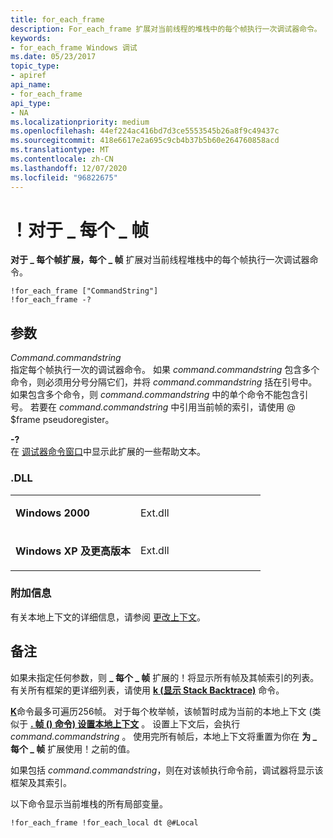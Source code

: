 ```yaml
---
title: for_each_frame
description: For_each_frame 扩展对当前线程的堆栈中的每个帧执行一次调试器命令。
keywords:
- for_each_frame Windows 调试
ms.date: 05/23/2017
topic_type:
- apiref
api_name:
- for_each_frame
api_type:
- NA
ms.localizationpriority: medium
ms.openlocfilehash: 44ef224ac416bd7d3ce5553545b26a8f9c49437c
ms.sourcegitcommit: 418e6617e2a695c9cb4b37b5b60e264760858acd
ms.translationtype: MT
ms.contentlocale: zh-CN
ms.lasthandoff: 12/07/2020
ms.locfileid: "96822675"
---
```

# <a name="for_each_frame"></a>！对于 \_ 每个 \_ 帧


**对于 \_ 每个帧扩展，每个 \_ 帧** 扩展对当前线程堆栈中的每个帧执行一次调试器命令。

```dbgcmd
!for_each_frame ["CommandString"] 
!for_each_frame -?
```

## <a name="span-idddk__for_each_frame_dbgspanspan-idddk__for_each_frame_dbgspanparameters"></a><span id="ddk__for_each_frame_dbg"></span><span id="DDK__FOR_EACH_FRAME_DBG"></span>参数


<span id="_______CommandString______"></span><span id="_______commandstring______"></span><span id="_______COMMANDSTRING______"></span>*Command.commandstring*   
指定每个帧执行一次的调试器命令。 如果 *command.commandstring* 包含多个命令，则必须用分号分隔它们，并将 *command.commandstring* 括在引号中。 如果包含多个命令，则 *command.commandstring* 中的单个命令不能包含引号。 若要在 *command.commandstring* 中引用当前帧的索引，请使用 @ $frame pseudoregister。

<span id="_______-_______"></span> **-?**   
在 [调试器命令窗口](debugger-command-window.md)中显示此扩展的一些帮助文本。

### <a name="span-iddllspanspan-iddllspandll"></a><span id="DLL"></span><span id="dll"></span>.DLL

<table>
<colgroup>
<col width="50%" />
<col width="50%" />
</colgroup>
<tbody>
<tr class="odd">
<td align="left"><p><strong>Windows 2000</strong></p></td>
<td align="left"><p>Ext.dll</p></td>
</tr>
<tr class="even">
<td align="left"><p><strong>Windows XP 及更高版本</strong></p></td>
<td align="left"><p>Ext.dll</p></td>
</tr>
</tbody>
</table>

 

### <a name="span-idadditional_informationspanspan-idadditional_informationspanspan-idadditional_informationspanadditional-information"></a><span id="Additional_Information"></span><span id="additional_information"></span><span id="ADDITIONAL_INFORMATION"></span>附加信息

有关本地上下文的详细信息，请参阅 [更改上下文](changing-contexts.md)。

<a name="remarks"></a>备注
-------

如果未指定任何参数，则 **\_ 每个 \_ 帧** 扩展的！将显示所有帧及其帧索引的列表。 有关所有框架的更详细列表，请使用 [**k (显示 Stack Backtrace)**](k--kb--kc--kd--kp--kp--kv--display-stack-backtrace-.md) 命令。

[**K**](k--kb--kc--kd--kp--kp--kv--display-stack-backtrace-.md)命令最多可遍历256帧。 对于每个枚举帧，该帧暂时成为当前的本地上下文 (类似于 [**. 帧 () 命令) 设置本地上下文**](-frame--set-local-context-.md) 。 设置上下文后，会执行 *command.commandstring* 。 使用完所有帧后，本地上下文将重置为你在 **为 \_ 每个 \_ 帧** 扩展使用！之前的值。

如果包括 *command.commandstring*，则在对该帧执行命令前，调试器将显示该框架及其索引。

以下命令显示当前堆栈的所有局部变量。

```dbgcmd
!for_each_frame !for_each_local dt @#Local
```

 

 





